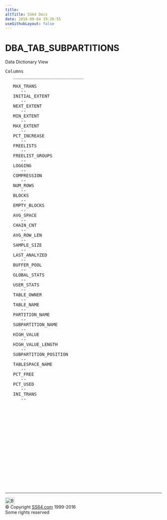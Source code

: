```yaml
---
title:
altTitle: SS64 Docs
date: 2016-09-04 19:26:55
useGithubLayout: false
---
```

<!-- #BeginLibraryItem "/Library/head_orad.lbi" --><!-- #EndLibraryItem --><h1>DBA_TAB_SUBPARTITIONS </h1><p> Data Dictionary View </p> 
 
<pre>Columns
   ___________________________
 
   MAX_TRANS
      --
   INITIAL_EXTENT
      --
   NEXT_EXTENT
      --
   MIN_EXTENT
      --
   MAX_EXTENT
      --
   PCT_INCREASE
      --
   FREELISTS
      --
   FREELIST_GROUPS
      --
   LOGGING
      --
   COMPRESSION
      --
   NUM_ROWS
      --
   BLOCKS
      --
   EMPTY_BLOCKS
      --
   AVG_SPACE
      --
   CHAIN_CNT
      --
   AVG_ROW_LEN
      --
   SAMPLE_SIZE
      --
   LAST_ANALYZED
      --
   BUFFER_POOL
      --
   GLOBAL_STATS
      --
   USER_STATS
      --
   TABLE_OWNER
      --
   TABLE_NAME
      --
   PARTITION_NAME
      --
   SUBPARTITION_NAME
      --
   HIGH_VALUE
      --
   HIGH_VALUE_LENGTH
      --
   SUBPARTITION_POSITION
      --
   TABLESPACE_NAME
      --
   PCT_FREE
      --
   PCT_USED
      --
   INI_TRANS
      --

</pre><!-- #BeginLibraryItem "/Library/foot_orad.lbi" --><p>
<!-- oracle-footer -->
<ins class="adsbygoogle" style="display:inline-block;width:300px;height:250px" data-ad-client="ca-pub-6140977852749469" data-ad-slot="4275490898"></ins>
<script>
(adsbygoogle = window.adsbygoogle || []).push({});
</script></p>
<hr>
<div id="bl" class="footer"><a href="DBA_TAB_SUBPARTITIONS.html#"><img src="../images/top.png" width="30" height="22" alt="Back to the Top"></a></div>
<div id="br" class="footer, tagline">© Copyright <a href="../index.html">SS64.com</a> 1999-2016<br>
Some rights reserved</div>
<!-- #EndLibraryItem -->

